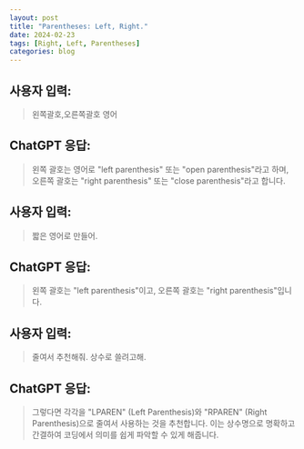 ```yaml
---
layout: post
title: "Parentheses: Left, Right."
date: 2024-02-23
tags: [Right, Left, Parentheses]
categories: blog
---
```


## 사용자 입력:
> 왼쪽괄호,오른쪽괄호 영어

## ChatGPT 응답:
> 왼쪽 괄호는 영어로 "left parenthesis" 또는 "open parenthesis"라고 하며, 오른쪽 괄호는 "right parenthesis" 또는 "close parenthesis"라고 합니다.

## 사용자 입력:
> 짧은 영어로 만들어.

## ChatGPT 응답:
> 왼쪽 괄호는 "left parenthesis"이고, 오른쪽 괄호는 "right parenthesis"입니다.

## 사용자 입력:
> 줄여서 추천해줘. 상수로 쓸려고해.

## ChatGPT 응답:
> 그렇다면 각각을 "LPAREN" (Left Parenthesis)와 "RPAREN" (Right Parenthesis)으로 줄여서 사용하는 것을 추천합니다. 이는 상수명으로 명확하고 간결하여 코딩에서 의미를 쉽게 파악할 수 있게 해줍니다.

